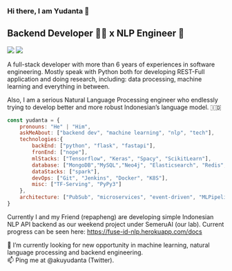 ### Hi there, I am Yudanta 👋
## Backend Developer 👨‍💻 x NLP Engineer 🤖

[![](https://img.shields.io/badge/LinkedIn-yudanta-blue)](http://linkedin.com/in/yudanta/)
[![](https://img.shields.io/badge/Twitter-akuyudanta-blue)](https://twitter.com/akuyudanta)

A full-stack developer with more than 6 years of experiences in software engineering. Mostly speak with Python both for developing REST-Full application and doing research, including: data processing, machine learning and everything in between. 

Also, I am a serious Natural Language Processing engineer who endlessly trying to develop better and more robust Indonesian’s language model. 🇮🇩

```javascript
const yudanta = {
    pronouns: "He" | "Him",
    askMeAbout: ["backend dev", "machine learning", "nlp", "tech"],
    technologies:{
        backEnd: ["python", "flask", "fastapi"],
        fronEnd: ["nope"],
        mlStacks: ["Tensorflow", "Keras", "Spacy", "ScikitLearn"],
        database: ["MongoDB","MySQL","Neo4j", "Elasticsearch", "Redis", "RabbitMQ"],
        dataStacks: ["spark"],
        devOps: ["Git", "Jenkins", "Docker", "K8S"],
        misc: ["TF-Serving", "PyPy3"]
    },
    architecture: ["PubSub", "microservices", "event-driven", "MLPipeline"],
}
```

Currently I and my Friend (repapheng) are developing simple Indonesian NLP API backend as our weekend project under SemeruAI (our lab). Current progress can be seen here: https://fuse-id-nlp.herokuapp.com/docs 

🔭 I’m currently looking for new opportunity in machine learning, natural language processing and backend engineering. <br>
📫 Ping me at @akuyudanta (Twitter). 

<!--
**yudanta/yudanta** is a ✨ _special_ ✨ repository because its `README.md` (this file) appears on your GitHub profile.

Here are some ideas to get you started:

- 🔭 I’m currently working on ...
- 🌱 I’m currently learning ...
- 👯 I’m looking to collaborate on ...
- 🤔 I’m looking for help with ...
- 💬 Ask me about ...
- 📫 How to reach me: ...
- 😄 Pronouns: ...
- ⚡ Fun fact: ...
-->
